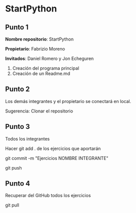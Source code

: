 # StartPython

## Punto 1

**Nombre repositorio**: StartPython

**Propietario**: Fabrizio Moreno 

**Invitados**: Daniel Romero y Jon Echeguren

1. Creación del programa principal
3. Creación de un Readme.md

## Punto 2

Los demás integrantes y el propietario se conectará en local.

Sugerencia: Clonar el repositorio

## Punto 3

Todos los integrantes

Hacer git add . de los ejercicios que aportarán

git commit -m "Ejercicios NOMBRE INTEGRANTE"

git push

## Punto 4

Recuperar del GitHub todos los ejercicios

git pull
